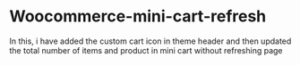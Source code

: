 # Woocommerce-mini-cart-refresh
In this, i have added the custom cart icon in theme header and then updated the total number of items and product in mini cart without refreshing page  
